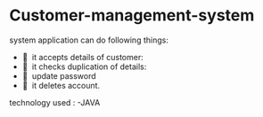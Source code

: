 # Customer-management-system
<h> system application can do following things:</h>
- 💼 &nbsp;it accepts details of customer:
- 💼 &nbsp;it checks duplication of details:
- 💼 &nbsp;update password
- 💼 &nbsp;it deletes account.

<h>technology used :</h> 
-JAVA
